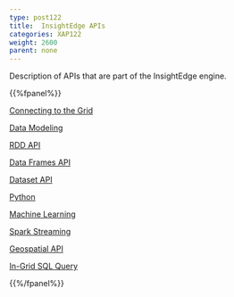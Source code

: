 ```yaml
---
type: post122
title:  InsightEdge APIs
categories: XAP122
weight: 2600
parent: none
---
```


Description of APIs that are part of the InsightEdge engine.

{{%fpanel%}}

[Connecting to the Grid](insightedge-connecting.html)

[Data Modeling](insightedge-modeling.html)

[RDD API](insightedge-rdd.html)

[Data Frames API](insightedge-dataframes.html)
 
[Dataset API](insightedge-datasets.html)

[Python](insightedge-python.html)

[Machine Learning](insightedge-mllib.html)

[Spark Streaming](insightedge-streaming.html)

[Geospatial API](insightedge-geospatial.html)

[In-Grid SQL Query](sql-query-intro.html)

{{%/fpanel%}}